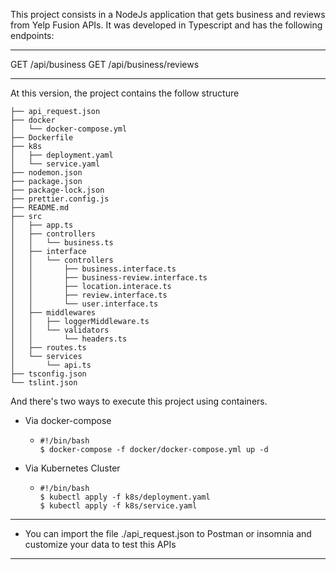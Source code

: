 This project consists in a NodeJs application that gets business and reviews from Yelp Fusion APIs. It was developed in Typescript and has the following endpoints:
***
  GET /api/business
  GET /api/business/reviews
***

At this version, the project contains the follow structure
```
├── api_request.json
├── docker
│   └── docker-compose.yml
├── Dockerfile
├── k8s
│   ├── deployment.yaml
│   └── service.yaml
├── nodemon.json
├── package.json
├── package-lock.json
├── prettier.config.js
├── README.md
├── src
│   ├── app.ts
│   ├── controllers
│   │   └── business.ts
│   ├── interface
│   │   └── controllers
│   │       ├── business.interface.ts
│   │       ├── business-review.interface.ts
│   │       ├── location.interace.ts
│   │       ├── review.interface.ts
│   │       └── user.interface.ts
│   ├── middlewares
│   │   ├── loggerMiddleware.ts
│   │   └── validators
│   │       └── headers.ts
│   ├── routes.ts
│   └── services
│       └── api.ts
├── tsconfig.json
└── tslint.json
```
And there's two ways to execute this project using containers.
  - Via docker-compose 
    - ```
      #!/bin/bash 
      $ docker-compose -f docker/docker-compose.yml up -d
      ```
  - Via Kubernetes Cluster 
    - ```
      #!/bin/bash 
      $ kubectl apply -f k8s/deployment.yaml
      $ kubectl apply -f k8s/service.yaml
      ```
***
  * You can import the file ./api_request.json to Postman or insomnia and customize your data to test this APIs
***
